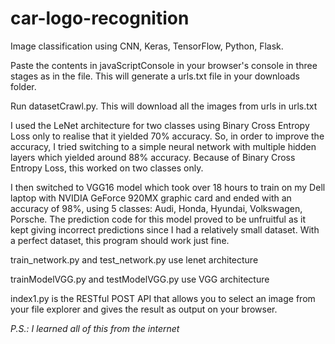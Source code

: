 # car-logo-recognition

Image classification using CNN, Keras, TensorFlow, Python, Flask.

Paste the contents in javaScriptConsole in your browser's console in three stages as in the file. This will generate a urls.txt file in your downloads folder.

Run datasetCrawl.py. This will download all the images from urls in urls.txt

I used the LeNet architecture for two classes using Binary Cross Entropy Loss only to realise that it yielded 70% accuracy. So, in order to improve the accuracy, I tried switching to a simple neural network with multiple hidden layers which yielded around 88% accuracy. Because of Binary Cross Entropy Loss, this worked on two classes only. 

I then switched to VGG16 model which took over 18 hours to train on my Dell laptop with NVIDIA GeForce 920MX graphic card and ended with an accuracy of 98%, using 5 classes: Audi, Honda, Hyundai, Volkswagen, Porsche. The prediction code for this model proved to be unfruitful as it kept giving incorrect predictions since I had a relatively small dataset. With a perfect dataset, this program should work just fine.

train_network.py and test_network.py use lenet architecture

trainModelVGG.py and testModelVGG.py use VGG architecture

index1.py is the RESTful POST API that allows you to select an image from your file explorer and gives the result as output on your browser.

*P.S.: I learned all of this from the internet*
